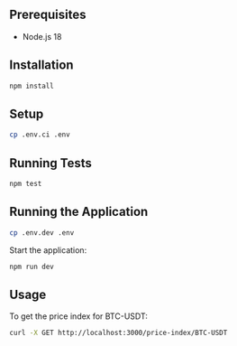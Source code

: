 ## Prerequisites

- Node.js 18

## Installation

```sh
npm install
```

## Setup

```sh
cp .env.ci .env
```

## Running Tests

```sh
npm test
```

## Running the Application

```sh
cp .env.dev .env
```

Start the application:

```sh
npm run dev
```

## Usage

To get the price index for BTC-USDT:

```sh
curl -X GET http://localhost:3000/price-index/BTC-USDT
```